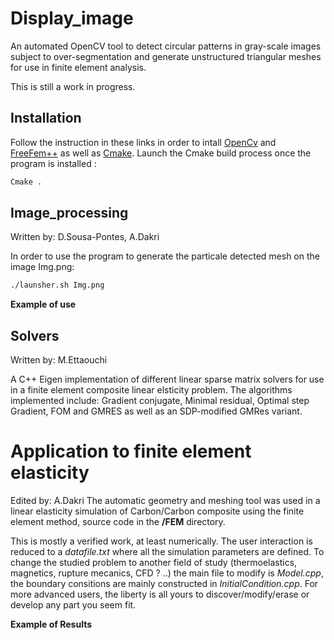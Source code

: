 # Display_image
An automated OpenCV tool to detect circular patterns in gray-scale images subject to over-segmentation and generate unstructured triangular meshes for use in finite element analysis.

This is still a work in progress.

## Installation
Follow the instruction in these links in order to intall [OpenCv](https://docs.opencv.org/master/d7/d9f/tutorial_linux_install.html) and [FreeFem++](https://docs.opencv.org/master/d7/d9f/tutorial_linux_install.html) as well as [Cmake](https://cmake.org/download/). 
Launch the Cmake build process once the program is installed :
```bash
Cmake .
```
## Image_processing
Written by: D.Sousa-Pontes, A.Dakri

In order to use the program to generate the particale detected mesh on the image Img.png:
```bash
./launsher.sh Img.png
```

**Example of use**


## Solvers
Written by: M.Ettaouchi

A C++ Eigen implementation of different linear sparse matrix solvers for use in a finite element composite linear elsticity problem.
The algorithms implemented include: Gradient conjugate, Minimal residual, Optimal step Gradient, FOM and GMRES as well as an SDP-modified GMRes variant.

# Application to finite element elasticity
Edited by: A.Dakri
The automatic geometry and meshing tool was used in a linear elasticity simulation of Carbon/Carbon composite using the finite element method, source code in the **/FEM** directory.

This is mostly a verified work, at least numerically. The user interaction is reduced to a _datafile.txt_ where all the simulation parameters are defined. To change the studied problem to another field of study (thermoelastics, magnetics, rupture mecanics, CFD ? ..) the main file to modify is _Model.cpp_, the boundary consitions are mainly constructed in _InitialCondition.cpp_. For more advanced users, the liberty is all yours to discover/modify/erase or develop any part you seem fit.

**Example of Results**
